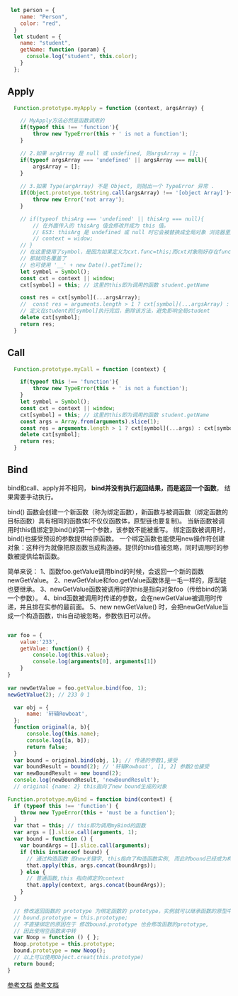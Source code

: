 
```js
 let person = {
    name: "Person",
    color: "red",
  }
  let student = {
    name: "student",
    getName: function (param) {
      console.log("student", this.color);
    }
  };
```

## Apply
```js
  Function.prototype.myApply = function (context, argsArray) {

    // MyApply方法必然是函数调用的
    if(typeof this !== 'function'){
        throw new TypeError(this + ' is not a function');
    }

    // 2.如果 argArray 是 null 或 undefined, 则argsArray = [];
    if(typeof argsArray === 'undefined' || argsArray === null){
        argsArray = [];
    }
    
    // 3.如果 Type(argArray) 不是 Object, 则抛出一个 TypeError 异常 .
    if(Object.prototype.toString.call(argsArray) !== '[object Array]'){
        throw new Error('not array');
    }

    // if(typeof thisArg === 'undefined' || thisArg === null){
        // 在外面传入的 thisArg 值会修改并成为 this 值。
        // ES3: thisArg 是 undefined 或 null 时它会被替换成全局对象 浏览器里是window
        // context = widow;
    // }
    // 在这里使用了symbol，是因为如果定义为cxt.func=this;而cxt对象刚好存在func方法，
    // 那就同名覆盖了
    // 也可使用 '__' + new Date().getTime();
    let symbol = Symbol();
    const cxt = context || window;
    cxt[symbol] = this; // 这里的this即为调用的函数 student.getName

    const res = cxt[symbol](...argsArray);
    //  const res = arguments.length > 1 ? cxt[symbol](...argsArray) : cxt[symbol]();
    // 定义在student的[symbol]执行完后，删除该方法，避免影响全局student
    delete cxt[symbol];
    return res;
  }

```

## Call

```js
  Function.prototype.myCall = function (context) {

    if(typeof this !== 'function'){
        throw new TypeError(this + ' is not a function');
    }
    let symbol = Symbol();
    const cxt = context || window;
    cxt[symbol] = this; // 这里的this即为调用的函数 student.getName
    const args = Array.from(arguments).slice(1);
    const res = arguments.length > 1 ? cxt[symbol](...args) : cxt[symbol]();
    delete cxt[symbol];
    return res;
  }

```


## Bind

 bind和call、apply并不相同，
 **bind并没有执行返回结果，而是返回一个函数**，
 结果需要手动执行。


bind() 函数会创建一个新函数（称为绑定函数），新函数与被调函数（绑定函数的目标函数）具有相同的函数体(不仅仅函数体，原型链也要复制)。
当新函数被调用时this值绑定到bind()的第一个参数，该参数不能被重写。
绑定函数被调用时，bind()也接受预设的参数提供给原函数。
一个绑定函数也能使用new操作符创建对象：这种行为就像把原函数当成构造器。提供的this值被忽略，同时调用时的参数被提供给新函数。

简单来说：
1、函数foo.getValue调用bind的时候，会返回一个新的函数newGetValue。
2、newGetValue和foo.getValue函数体是一毛一样的，原型链也要继承。
3、newGetValue函数被调用时的this是指向对象foo（传给bind的第一个参数）。
4、bind函数被调用时传递的参数，会在newGetValue被调用时传递，并且排在实参的最前面。
5、new newGetValue() 时，会把newGetValue当成一个构造函数，this自动被忽略，参数依旧可以传。

```js

var foo = {
    value:'233',
    getValue: function() {
        console.log(this.value);
        console.log(arguments[0], arguments[1])
    }
}
 
var newGetValue = foo.getValue.bind(foo, 1);
newGetValue(2); // 233 0 1

```


```js
  var obj = {
      name: '轩辕Rowboat',
  };
  function original(a, b){
      console.log(this.name);
      console.log([a, b]);
      return false;
  }
  var bound = original.bind(obj, 1); // 传递的参数1,接受
  var boundResult = bound(2); // '轩辕Rowboat', [1, 2] 参数2也接受
  var newBoundResult = new bound(2); 
  console.log(newBoundResult, 'newBoundResult'); 
  // original {name: 2} this指向了new bound生成的对象
```
```js
Function.prototype.myBind = function bind(context) {
  if (typeof this !== 'function') {
    throw new TypeError(this + 'must be a function');
  }
  var that = this; // this即为调用myBind的函数
  var args = [].slice.call(arguments, 1);
  var bound = function () {
    var boundArgs = [].slice.call(arguments);
    if (this instanceof bound) {
      // 通过构造函数 即new关键字, this指向了构造函数实例, 而此时bound已经成为构造函数
      that.apply(this, args.concat(boundArgs));
    } else {
      // 普通函数,this 指向绑定的context
      that.apply(context, args.concat(boundArgs));
    }
  }

  // 修改返回函数的 prototype 为绑定函数的 prototype，实例就可以继承函数的原型中的值
  // bound.prototype = this.prototype;
  // 不直接绑定的原因在于 修改bound.prototype 也会修改函数的prototype, 
  // 因此使用空函数来中转
  var Noop = function () { };
  Noop.prototype = this.prototype;
  bound.prototype = new Noop();
  // 以上可以使用Object.creat(this.prototype)
  return bound;
}
```


[参考文档](https://segmentfault.com/a/1190000017091983)
[参考文档](https://blog.csdn.net/smallsun_229/article/details/80298147)

